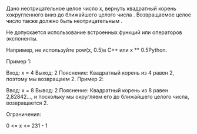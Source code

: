 Дано неотрицательное целое число x, вернуть квадратный корень xокругленного вниз до ближайшего целого числа . Возвращаемое целое число также должно быть неотрицательным .

Не допускается использование встроенных функций или операторов экспоненты.

Например, не используйте pow(x, 0.5)в C++ или x ** 0.5Python.
 

Пример 1:

Вход: x = 4
 Выход: 2
 Пояснение: Квадратный корень из 4 равен 2, поэтому мы возвращаем 2.
Пример 2:

Ввод: x = 8
 Вывод: 2
 Пояснение: Квадратный корень из 8 равен 2,82842..., и поскольку мы округляем его до ближайшего целого числа, возвращается 2.
 

Ограничения:

0 <= x <= 231 - 1